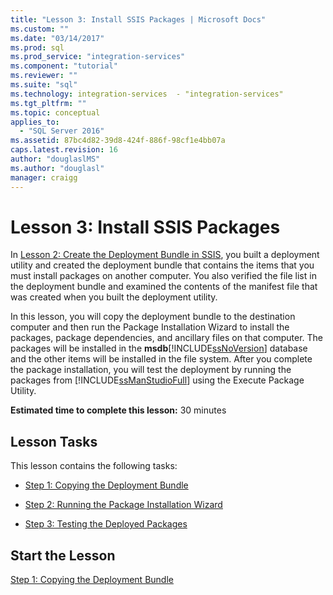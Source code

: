 ```yaml
---
title: "Lesson 3: Install SSIS Packages | Microsoft Docs"
ms.custom: ""
ms.date: "03/14/2017"
ms.prod: sql
ms.prod_service: "integration-services"
ms.component: "tutorial"
ms.reviewer: ""
ms.suite: "sql"
ms.technology: integration-services  - "integration-services"
ms.tgt_pltfrm: ""
ms.topic: conceptual
applies_to: 
  - "SQL Server 2016"
ms.assetid: 87bc4d82-39d8-424f-886f-98cf1e4bb07a
caps.latest.revision: 16
author: "douglaslMS"
ms.author: "douglasl"
manager: craigg
---
```

# Lesson 3: Install SSIS Packages
In [Lesson 2: Create the Deployment Bundle in SSIS](../integration-services/lesson-2-create-the-deployment-bundle-in-ssis.md), you built a deployment utility and created the deployment bundle that contains the items that you must install packages on another computer. You also verified the file list in the deployment bundle and examined the contents of the manifest file that was created when you built the deployment utility.  
  
In this lesson, you will copy the deployment bundle to the destination computer and then run the Package Installation Wizard to install the packages, package dependencies, and ancillary files on that computer. The packages will be installed in the **msdb**[!INCLUDE[ssNoVersion](../includes/ssnoversion-md.md)] database and the other items will be installed in the file system. After you complete the package installation, you will test the deployment by running the packages from [!INCLUDE[ssManStudioFull](../includes/ssmanstudiofull-md.md)] using the Execute Package Utility.  
  
**Estimated time to complete this lesson:** 30 minutes  
  
## Lesson Tasks  
This lesson contains the following tasks:  
  
-   [Step 1: Copying the Deployment Bundle](../integration-services/lesson-3-1-copying-the-deployment-bundle.md)  
  
-   [Step 2: Running the Package Installation Wizard](../integration-services/lesson-3-2-running-the-package-installation-wizard.md)  
  
-   [Step 3: Testing the Deployed Packages](../integration-services/lesson-3-3-testing-the-deployed-packages.md)  
  
## Start the Lesson  
[Step 1: Copying the Deployment Bundle](../integration-services/lesson-3-1-copying-the-deployment-bundle.md)  
  
  
  
